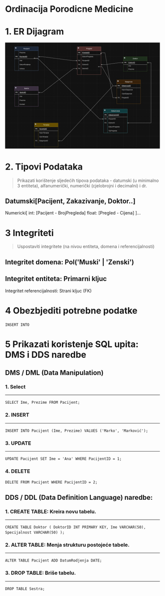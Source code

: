 # Ordinacija Porodicne Medicine

# 1. ER Dijagram
![AAAa](https://github.com/JovanJevtic/aa/blob/main/IMG.jpg)

# 2. Tipovi Podataka

> Prikazati korištenje sljedećih tipova podataka - datumski (u minimalno 3 entiteta), alfanumerički, numerički (cjelobrojni i decimalni) i dr.

Datumski[Pacijent, Zakazivanje, Doktor..]
---
Numericki[
    int: [Pacijent - BrojPregleda]
    float: [Pregled - Cijena]
]...

# 3 Integriteti

> Uspostaviti integritete (na nivou entiteta, domena i referencijalnosti)

Integritet domena: Pol('Muski' | 'Zenski')
---
Integritet entiteta: Primarni kljuc
---
Integritet referencijalnosti: Strani kljuc (FK)

# 4 Obezbjediti potrebne podatke
`INSERT INTO`

# 5 Prikazati koristenje SQL upita: DMS i DDS naredbe

## DMS / DML (Data Manipulation) 

### 1. Select
--- 
`SELECT Ime, Prezime FROM Pacijent;`
### 2. INSERT
---
`INSERT INTO Pacijent (Ime, Prezime) VALUES ('Marko', 'Marković');`
### 3. UPDATE
---
`UPDATE Pacijent SET Ime = 'Ana' WHERE PacijentID = 1;`
### 4. DELETE
`DELETE FROM Pacijent WHERE PacijentID = 2;`

## DDS / DDL (Data Definition Language) naredbe:

### 1. CREATE TABLE: Kreira novu tabelu.
---
`
CREATE TABLE Doktor (
    DoktorID INT PRIMARY KEY,
    Ime VARCHAR(50),
    Specijalnost VARCHAR(50)
);
`

### 2. ALTER TABLE: Menja strukturu postojeće tabele.
---
`ALTER TABLE Pacijent ADD DatumRodjenja DATE;`

### 3. DROP TABLE: Briše tabelu.
---
`DROP TABLE Sestra;`